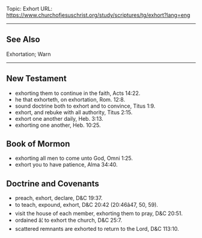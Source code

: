 Topic: Exhort
URL: https://www.churchofjesuschrist.org/study/scriptures/tg/exhort?lang=eng

---

## See Also

Exhortation; Warn

---

## New Testament

- exhorting them to continue in the faith, Acts 14:22.
- he that exhorteth, on exhortation, Rom. 12:8.
- sound doctrine both to exhort and to convince, Titus 1:9.
- exhort, and rebuke with all authority, Titus 2:15.
- exhort one another daily, Heb. 3:13.
- exhorting one another, Heb. 10:25.

## Book of Mormon

- exhorting all men to come unto God, Omni 1:25.
- exhort you to have patience, Alma 34:40.

## Doctrine and Covenants

- preach, exhort, declare, D&C 19:37.
- to teach, expound, exhort, D&C 20:42 (20:46â47, 50, 59).
- visit the house of each member, exhorting them to pray, D&C 20:51.
- ordained â¦ to exhort the church, D&C 25:7.
- scattered remnants are exhorted to return to the Lord, D&C 113:10.

